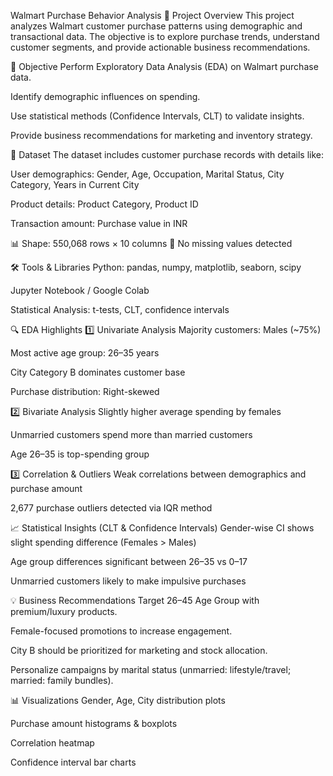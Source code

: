  Walmart Purchase Behavior Analysis
📌 Project Overview
This project analyzes Walmart customer purchase patterns using demographic and transactional data. The objective is to explore purchase trends, understand customer segments, and provide actionable business recommendations.

🎯 Objective
Perform Exploratory Data Analysis (EDA) on Walmart purchase data.

Identify demographic influences on spending.

Use statistical methods (Confidence Intervals, CLT) to validate insights.

Provide business recommendations for marketing and inventory strategy.

📂 Dataset
The dataset includes customer purchase records with details like:

User demographics: Gender, Age, Occupation, Marital Status, City Category, Years in Current City

Product details: Product Category, Product ID

Transaction amount: Purchase value in INR

📊 Shape: 550,068 rows × 10 columns
📌 No missing values detected

🛠 Tools & Libraries
Python: pandas, numpy, matplotlib, seaborn, scipy

Jupyter Notebook / Google Colab

Statistical Analysis: t-tests, CLT, confidence intervals

🔍 EDA Highlights
1️⃣ Univariate Analysis
Majority customers: Males (~75%)

Most active age group: 26–35 years

City Category B dominates customer base

Purchase distribution: Right-skewed

2️⃣ Bivariate Analysis
Slightly higher average spending by females

Unmarried customers spend more than married customers

Age 26–35 is top-spending group

3️⃣ Correlation & Outliers
Weak correlations between demographics and purchase amount

2,677 purchase outliers detected via IQR method

📈 Statistical Insights (CLT & Confidence Intervals)
Gender-wise CI shows slight spending difference (Females > Males)

Age group differences significant between 26–35 vs 0–17

Unmarried customers likely to make impulsive purchases

💡 Business Recommendations
Target 26–45 Age Group with premium/luxury products.

Female-focused promotions to increase engagement.

City B should be prioritized for marketing and stock allocation.

Personalize campaigns by marital status (unmarried: lifestyle/travel; married: family bundles).

📊 Visualizations
Gender, Age, City distribution plots

Purchase amount histograms & boxplots

Correlation heatmap

Confidence interval bar charts

